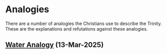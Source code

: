 # Analogies
There are a number of analogies the Christians use to describe the Trinity. These are the explanations and refutations against these analogies.

## [Water Analogy](/analogies/water_analogy) (13-Mar-2025)